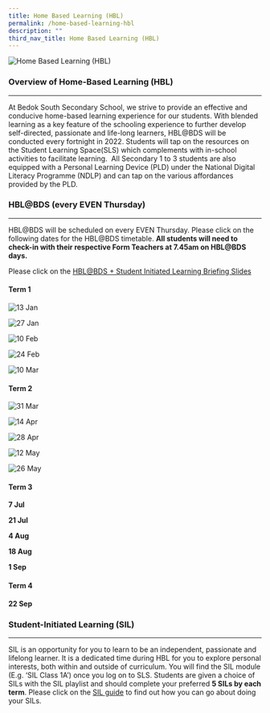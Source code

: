 ```yaml
---
title: Home Based Learning (HBL)
permalink: /home-based-learning-hbl
description: ""
third_nav_title: Home Based Learning (HBL)
---
```

![Home Based Learning (HBL)](/images/hbl1.jpg)

### Overview of Home-Based Learning (HBL) 
--------------------------------------

At Bedok South Secondary School, we strive to provide an effective and conducive home-based learning experience for our students. With blended learning as a key feature of the schooling experience to further develop self-directed, passionate and life-long learners, HBL@BDS will be conducted every fortnight in 2022. Students will tap on the resources on the Student Learning Space(SLS) which complements with in-school activities to facilitate learning.  All Secondary 1 to 3 students are also equipped with a Personal Learning Device (PLD) under the National Digital Literacy Programme (NDLP) and can tap on the various affordances provided by the PLD.

### HBL@BDS (every EVEN Thursday)
-----------------------------

HBL@BDS will be scheduled on every EVEN Thursday. Please click on the following dates for the HBL@BDS timetable. **All students will need to check-in with their respective Form Teachers at 7.45am on HBL@BDS days.**


Please click on the [HBL@BDS + Student Initiated Learning Briefing Slides](/files/HBL%20and%20SIL_ForStudents2022.pdf)


#### Term 1

![13 Jan](/images/HBL%202022_13Jan.jpg)

![27 Jan](/images/HBL%202022_27Jan.jpg)

![10 Feb](/images/HBL%202022_10Feb.jpg)

![24 Feb](/images/HBL%202022_24Feb.jpg)

![10 Mar](/images/HBL%202022_10Mar.jpg)

#### Term 2

![31 Mar](/images/31%20Mar.jpg)

 ![14 Apr](/images/14%20Apr.jpg)
 
 ![28 Apr](/images/28%20Apr.jpg)
 
 ![12 May](/images/12%20May.jpg)
 
 ![26 May](/images/26%20May.jpg)
 
 #### Term 3
 
 **7 Jul**
 
**21 Jul**

**4 Aug**

**18 Aug**

**1 Sep**

#### Term 4

**22 Sep** 




### Student-Initiated Learning (SIL)
--------------------------------

SIL is an opportunity for you to learn to be an independent, passionate and lifelong learner. It is a dedicated time during HBL for you to explore personal interests, both within and outside of curriculum. You will find the SIL module (E.g. ‘SIL Class 1A’) once you log on to SLS. Students are given a choice of SILs with the SIL playlist and should complete your preferred **5 SILs by each term**. Please click on the [SIL guide](/files/SIL_Student%20Guide.pdf) to find out how you can go about doing your SILs.